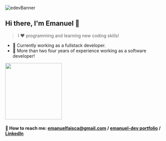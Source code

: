 ![edevBanner](https://user-images.githubusercontent.com/25751489/183266179-db3cb73a-ea16-4b85-90d6-7086de4eae66.png)

## Hi there, I'm Emanuel 👋
> I ❤ programming and learning new coding skills! 

- 🔭 Currently working as a fullstack developer.
- 🌱 More than two four years of experience working as a software developer!

<img height="180em" src="https://github-readme-stats.vercel.app/api?username=EmanuelGF&show_icons=true&hide_border=true&&count_private=true&include_all_commits=true&theme=chartreuse-dark" />

#### 📩 How to reach me: emanuelfaisca@gmail.com / [emanuel-dev portfolio](https://emanuel-dev.com) / [LinkedIn](https://www.linkedin.com/in/emanuel-fa%C3%ADsca-19b100196/)
